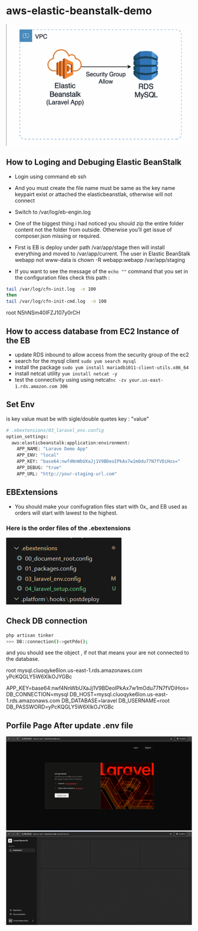 # aws-elastic-beanstalk-demo
![alt text](image-4.png)

## How to Loging and Debuging Elastic BeanStalk
- Login using command eb ssh
- And you must create the file name must be same as the key name keypairt exist or attached the elasticbeanstlak, otherwise will not connect
- Switch to /var/log/eb-engin.log
- One of the biggest thing i had noticed you should zip the entire folder content not the folder from outside. Otherwise you’ll get     issue of composer.json missing or required.
- First is EB is deploy under path /var/app/stage then will install everything and moved  to /var/app/current.
The user in Elastic BeanStalk  webapp not www-data is chown -R webapp:webapp /var/app/staging

- If you want to see the message of the ``echo ""`` command that you set in the configuration files
check this path : 
```sh
tail /var/log/cfn-init.log  -n 100
then 
tail /var/log/cfn-init-cmd.log  -n 100
```
root
N5hNSm40IFZJ107y0rCH


## How to access database from EC2 Instance of  the EB
- update RDS inbound to allow access from the security group of the ec2
- search for the mysql client ``sudo yum search mysql``
- install the package ``sudo yum install mariadb1011-client-utils.x86_64``
- install netcat utility ``yum install netcat -y``
- test the connectivity using using netcat``nc -zv your.us-east-1.rds.amazon.com 306``

## Set Env
is key value must be with sigle/double quetes key : "value"
```bash
# .ebextensions/03_laravel_env.config
option_settings:
  aws:elasticbeanstalk:application:environment:
    APP_NAME: "Larave Demo App"
    APP_ENV: "local"
    APP_KEY: "base64:nwf4NnWbUXaJj1V9BDeoIPkAx7w1mOdu77N7fVDiHos="
    APP_DEBUG: "true"
    APP_URL: "http://your-staging-url.com"
```
## EBExtensions
- You should make your conifugration files start with 0x_ and EB used as orders will start with 
lawest to the highest.
### Here is the order files of the .ebextensions
![alt text](image-2.png)



## Check DB connection
```sh
php artisan tinker
>>> DB::connection()->getPdo();
```
and you should see the object , if not that means your are not connected to the database.


root
mysql.cluoqyke6lon.us-east-1.rds.amazonaws.com
yPcKQGLY5W6XlkOJYGBc

APP_KEY=base64:nwf4NnWbUXaJj1V9BDeoIPkAx7w1mOdu77N7fVDiHos=
DB_CONNECTION=mysql
DB_HOST=mysql.cluoqyke6lon.us-east-1.rds.amazonaws.com
DB_DATABASE=laravel
DB_USERNAME=root
DB_PASSWORD=yPcKQGLY5W6XlkOJYGBc


## Porfile Page After update .env file
![alt text](image-1.png)
![alt text](image.png)